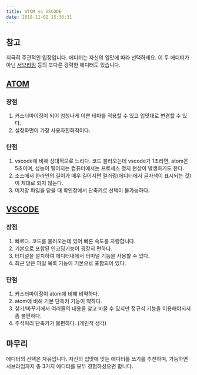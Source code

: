 ```yaml
---
title: ATOM vs VSCODE
date: 2018-11-02 15:36:31
---
```


## 참고
지극히 주관적인 입장입니다. 에디터는 자신의 입맛에 따라 선택하세요. 이 두 에디터가 아닌 [서브라임](https://www.sublimetext.com/) 등의 또다른 강력한 에디터도 있습니다.

## [ATOM](https://atom.io/)
### 장점
1. 커스터마이징이 되어 엄청나게 이쁜 테마를 적용할 수 있고 입맛대로 변경할 수 있다.
2. 설정화면이 가장 사용자친화적이다.

### 단점
1. vscode에 비해 상대적으로 느리다. 코드 불러오는데 vscode가 1초라면, atom은 5초이며, 성능이 떨어지는 컴퓨터에서는 프로세스 정지 현상이 발생하기도 한다.
2. 소스에서 한라인의 길이가 매우 길어지면 컬러링(에디터에서 글자색이 표시되는 것)이 제대로 되지 않는다.
3. 미저장 파일을 닫을 때 확인창에서 단축키로 선택이 불가능하다.

## [VSCODE](https://code.visualstudio.com/)
### 장점
1. 빠르다. 코드를 불러오는데 있어 빠른 속도를 자랑합니다.
2. 기본으로 포함된 인코딩기능이 굉장히 편하다.
3. 터미널을 설치하여 에디터내에서 터미널 기능을 사용할 수 있다.
4. 최근 닫은 파일 목록 기능이 기본으로 포함되어 있다.

### 단점
1. 커스터마이징이 atom에 비해 비약하다.
2. atom에 비해 기본 단축키 기능이 약하다.
3. 찾기/바꾸기에서 여러줄의 내용을 찾고 바꿀 수 있지만 정규식 기능을 이용해야되서 좀 불편하다.
4. 주석처리 단축키가 불편하다. (개인적 생각)

## 마무리
에디터의 선택은 자유입니다.
자신의 입맛에 맞는 애디터를 쓰기를 추천하며, 가능하면 서브라임까지 총 3가지 에디터를 모두 경험하셨으면 합니다.